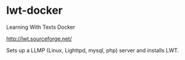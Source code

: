 # lwt-docker
Learning With Texts Docker

http://lwt.sourceforge.net/

Sets up a LLMP (Linux, Lighttpd, mysql, php) server and installs LWT.
